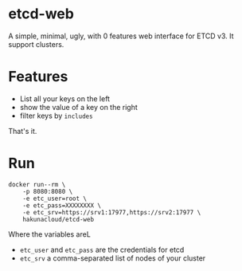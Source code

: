 # etcd-web
A simple, minimal, ugly, with 0 features web interface for ETCD v3. It support clusters.

# Features
* List all your keys on the left
* show the value of a key on the right
* filter keys by `includes`

That's it. 

# Run
```
docker run--rm \
    -p 8080:8080 \
    -e etc_user=root \
    -e etc_pass=XXXXXXXX \
    -e etc_srv=https://srv1:17977,https://srv2:17977 \
    hakunacloud/etcd-web
``` 

Where the variables areL
* `etc_user` and `etc_pass` are the credentials for etcd
*  `etc_srv` a comma-separated list of nodes of your cluster